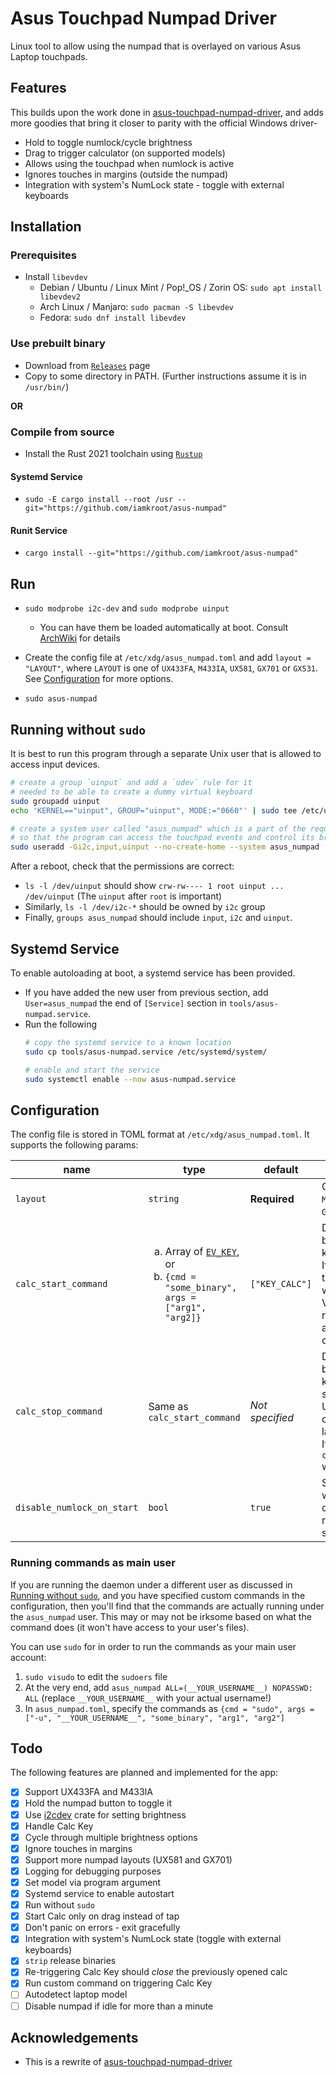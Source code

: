 # Asus Touchpad Numpad Driver

Linux tool to allow using the numpad that is overlayed on various Asus Laptop touchpads.

## Features
This builds upon the work done in [asus-touchpad-numpad-driver](https://github.com/mohamed-badaoui/asus-touchpad-numpad-driver), and adds more goodies that bring it closer to parity with the official Windows driver-
* Hold to toggle numlock/cycle brightness
* Drag to trigger calculator (on supported models)
* Allows using the touchpad when numlock is active
* Ignores touches in margins (outside the numpad)
* Integration with system's NumLock state - toggle with external keyboards

## Installation
### Prerequisites
* Install `libevdev`
    * Debian / Ubuntu / Linux Mint / Pop!\_OS / Zorin OS: `sudo apt install libevdev2`
    * Arch Linux / Manjaro: `sudo pacman -S libevdev`
    * Fedora: `sudo dnf install libevdev`

### Use prebuilt binary
* Download from [`Releases`](https://github.com/iamkroot/asus-numpad/releases) page
* Copy to some directory in PATH. (Further instructions assume it is in `/usr/bin/`)

**OR**

### Compile from source
* Install the Rust 2021 toolchain using [`Rustup`](https://rustup.rs)
#### Systemd Service
* `sudo -E cargo install --root /usr --git="https://github.com/iamkroot/asus-numpad"`
#### Runit Service
* `cargo install --git="https://github.com/iamkroot/asus-numpad"`

## Run
* `sudo modprobe i2c-dev` and `sudo modprobe uinput`
    * You can have them be loaded automatically at boot. Consult [ArchWiki](https://wiki.archlinux.org/title/Kernel_module#Automatic_module_loading_with_systemd) for details
* Create the config file at `/etc/xdg/asus_numpad.toml` and add `layout = "LAYOUT"`, where `LAYOUT` is one of `UX433FA`, `M433IA`, `UX581`, `GX701` or `GX531`. See [Configuration](#Configuration) for more options.

* `sudo asus-numpad`

## Running without `sudo`
It is best to run this program through a separate Unix user that is allowed to access input devices.
```bash
# create a group `uinput` and add a `udev` rule for it
# needed to be able to create a dummy virtual keyboard
sudo groupadd uinput
echo 'KERNEL=="uinput", GROUP="uinput", MODE:="0660"' | sudo tee /etc/udev/rules.d/99-input.rules

# create a system user called "asus_numpad" which is a part of the required groups,
# so that the program can access the touchpad events and control its brightness
sudo useradd -Gi2c,input,uinput --no-create-home --system asus_numpad
```

After a reboot, check that the permissions are correct:
* `ls -l /dev/uinput` should show `crw-rw---- 1 root uinput ... /dev/uinput` (The `uinput` after `root` is important)
* Similarly, `ls -l /dev/i2c-*` should be owned by `i2c` group
* Finally, `groups asus_numpad` should include `input`, `i2c` and `uinput`.

## Systemd Service
To enable autoloading at boot, a systemd service has been provided.
* If you have added the new user from previous section, add `User=asus_numpad` the end of `[Service]` section in `tools/asus-numpad.service`.
* Run the following
    ```bash
    # copy the systemd service to a known location
    sudo cp tools/asus-numpad.service /etc/systemd/system/

    # enable and start the service
    sudo systemctl enable --now asus-numpad.service
    ```

## Configuration
The config file is stored in TOML format at `/etc/xdg/asus_numpad.toml`. It supports the following params:

name | type | default | desc
--- | --- | --- | ---
`layout` | `string` | **Required** | One of `UX433FA`, `M433IA`, `UX581`, `GX701` or `GX531`.
`calc_start_command` | <ol type="a"><li> Array of [`EV_KEY`](https://docs.rs/evdev-rs/latest/evdev_rs/enums/enum.EV_KEY.html), or </li> <li> `{cmd = "some_binary", args = ["arg1", "arg2]}` </li> | `["KEY_CALC"]` | Defines what is to be done when calc key is dragged. <br> If variant `a` is used, the specified keys will be pressed. Variant `b` allows running an arbitrary command. 
`calc_stop_command` | Same as `calc_start_command` | _Not specified_ | Defines what is to be done when calc key is dragged the second time. Useful for closing/killing a launched process. If not specified, the `calc_start_command` will be triggered. 
`disable_numlock_on_start` | `bool` | `true` | Specifies whether we should deactivate the numlock when starting up.

### Running commands as main user
If you are running the daemon under a different user as discussed in [Running without `sudo`](#running-without-sudo), and you have specified custom commands in the configuration, then you'll find that the commands are actually running under the `asus_numpad` user. This may or may not be irksome based on what the command does (it won't have access to your user's files).

You can use `sudo` for in order to run the commands as your main user account:
1. `sudo visudo` to edit the `sudoers` file
2. At the very end, add `asus_numpad ALL=(__YOUR_USERNAME__) NOPASSWD: ALL` (replace `__YOUR_USERNAME__` with your actual username!)
3. In `asus_numpad.toml`, specify the commands as `{cmd = "sudo", args = ["-u", "__YOUR_USERNAME__", "some_binary", "arg1", "arg2"]`

## Todo

The following features are planned and implemented for the app:
* [x] Support UX433FA and M433IA
* [x] Hold the numpad button to toggle it
* [x] Use [i2cdev](https://crates.io/crates/i2cdev) crate for setting brightness
* [x] Handle Calc Key
* [x] Cycle through multiple brightness options
* [x] Ignore touches in margins
* [x] Support more numpad layouts (UX581 and GX701)
* [x] Logging for debugging purposes
* [x] Set model via program argument
* [x] Systemd service to enable autostart
* [x] Run without `sudo`
* [x] Start Calc only on drag instead of tap
* [x] Don't panic on errors - exit gracefully
* [x] Integration with system's NumLock state (toggle with external keyboards)
* [x] `strip` release binaries
* [x] Re-triggering Calc Key should _close_ the previously opened calc
* [x] Run custom command on triggering Calc Key
* [ ] Autodetect laptop model
* [ ] Disable numpad if idle for more than a minute

## Acknowledgements
* This is a rewrite of [asus-touchpad-numpad-driver](https://github.com/mohamed-badaoui/asus-touchpad-numpad-driver)
